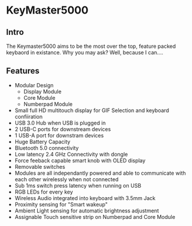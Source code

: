 # KeyMaster5000

## Intro
The Keymaster5000 aims to be the most over the top, feature packed keybaord in existance.  Why you may ask? Well, because I can....

## Features
- Modular Design
  - Display Module
  - Core Module
  - Numberpad Module
- Small full HD multitouch display for GIF Selection and keyboard confiiration
- USB 3.0 Hub when USB is plugged in
- 2 USB-C ports for downstream devices
- 1 USB-A port for downstram devices
- Huge Battery Capacity
- Bluetooth 5.0 connectivity
- Low latency 2.4 GHz Connectivity with dongle
- Force feeback capable smart knob with OLED display
- Removable switches
- Modules are all independantly powered and able to communicate with each other wirelessly when not connected
- Sub 1ms switch press latency when running on USB
- RGB LEDs for every key
- Wireless Audio integrated into keyboard with 3.5mm Jack
- Proximity sensing for "Smart wakeup"
- Ambient Light sensing for automatic brightness adjustment
- Assignable Touch sensitive strip on Numberpad and Core Module

